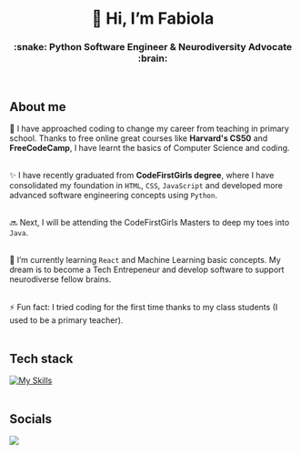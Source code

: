 <h1 align="center">👋 Hi, I’m Fabiola </h1>
<h3 align="center">:snake: Python Software Engineer & Neurodiversity Advocate :brain:</h3>
<br/>

## About me


:floppy_disk:   I have approached coding to change my career from teaching in primary school. Thanks to free online great courses like **Harvard's CS50** and **FreeCodeCamp**, I have learnt the basics of Computer Science and coding.
<br/>
<br/>

:sparkles:   I have recently graduated from **CodeFirstGirls degree**, where I have consolidated my foundation in `HTML`, `CSS`, `JavaScript` and developed more advanced software engineering concepts using `Python`.
<br/>
<br/>

:soon:   Next, I will be attending the CodeFirstGirls Masters to deep my toes into `Java`.
<br/>
<br/>

🌱   I’m currently learning `React` and Machine Learning basic concepts. My dream is to become a Tech Entrepeneur and develop software to support neurodiverse fellow brains.
<br/>
<br/>


⚡   Fun fact: I tried coding for the first time thanks to my class students (I used to be a primary teacher).
<br/>
<br/>

## Tech stack

[![My Skills](https://skillicons.dev/icons?i=py,js,html,css,mysql,flask,pycharm,vscode)](https://skillicons.dev)
<br/>
<br/>

## Socials

<a href="https://www.linkedin.com/in/fabiola-palmas/">
  <img src='https://img.shields.io/badge/LinkedIn-blue?logo=linkedin&logoColor=white&style=for-the-badge' />
</a>

